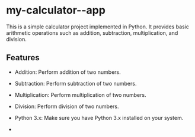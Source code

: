 # my-calculator--app
This is a simple calculator project implemented in Python. It provides basic arithmetic operations such as addition, subtraction, multiplication, and division.

## Features

- Addition: Perform addition of two numbers.
- Subtraction: Perform subtraction of two numbers.
- Multiplication: Perform multiplication of two numbers.
- Division: Perform division of two numbers.
  

- Python 3.x: Make sure you have Python 3.x installed on your system.
- 
  
